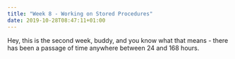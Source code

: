 ```yaml
---
title: "Week 8 - Working on Stored Procedures"
date: 2019-10-28T08:47:11+01:00
---
```

Hey, this is the second week, buddy, and you know what that means - there has been a passage of time anywhere between 24 and 168 hours.